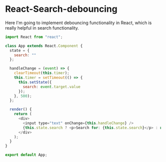 # React-Search-debouncing

Here I'm going to implement debouncing functionality in React, which is really helpful in search functionality.

```js
import React from "react";

class App extends React.Component {
  state = {
    search: ""
  };

  handleChange = (event) => {
    clearTimeout(this.timer);
    this.timer = setTimeout(() => {
      this.setState({
        search: event.target.value
      });
    }, 500);
  };

  render() {
    return (
      <div>
        <input type="text" onChange={this.handleChange} />
        {this.state.search ? <p>Search for: {this.state.search}</p> : null}
      </div>
    );
  }
}

export default App;

```
